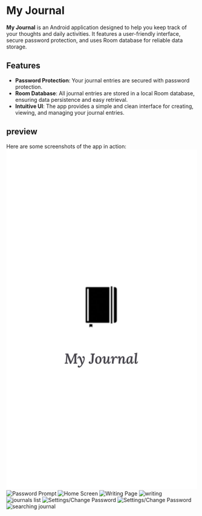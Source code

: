 # My Journal

**My Journal** is an Android application designed to help you keep track of your thoughts and daily activities. It features a user-friendly interface, secure password protection, and uses Room database for reliable data storage.

## Features

- **Password Protection**: Your journal entries are secured with password protection. 
- **Room Database**: All journal entries are stored in a local Room database, ensuring data persistence and easy retrieval.
- **Intuitive UI**: The app provides a simple and clean interface for creating, viewing, and managing your journal entries.

## preview

Here are some screenshots of the app in action:
![splash screen](./screenshots/splashscreen.jpg)
![Password Prompt](./images/password.jpg)
![Home Screen](./images/homescreen.jpg)
![Writing Page](./images/writingpage.jpg)
![writing](./images/writing.jpg)
![journals list](./images/journals.jpg)
![Settings/Change Password](./images/settingpassword.jpg)
![Settings/Change Password](./images/settingpassword2.jpg)
![searching journal](./images/search.jpg)




